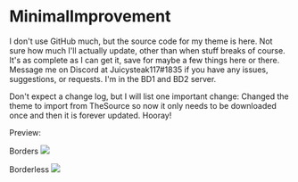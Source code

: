 # MinimalImprovement

I don't use GitHub much, but the source code for my theme is here. Not sure how much I'll actually update, other than when stuff breaks of course. It's as complete as I can get it, save for maybe a few things here or there. Message me on Discord at Juicysteak117#1835 if you have any issues, suggestions, or requests. I'm in the BD1 and BD2 server.

Don't expect a change log, but I will list one important change: Changed the theme to import from TheSource so now it only needs to be downloaded once and then it is forever updated. Hooray!

Preview:

Borders
![](https://i.imgur.com/CuTlQ23.png)

Borderless
![](https://i.imgur.com/bkvW2ZI.png)
